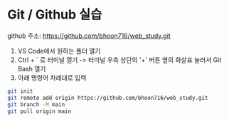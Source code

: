 # Git / Github 실습

github 주소: https://github.com/bhoon716/web_study.git

1. VS Code에서 원하는 폴더 열기
2. Ctrl + ` 로 터미널 열기 -> 터미널 우측 상단의 '+' 버튼 옆의 화살표 눌러서 Git Bash 열기
3. 아래 명령어 차례대로 입력

```Bash
git init
git remote add origin https://github.com/bhoon716/web_study.git
git branch -M main
git pull origin main
```

